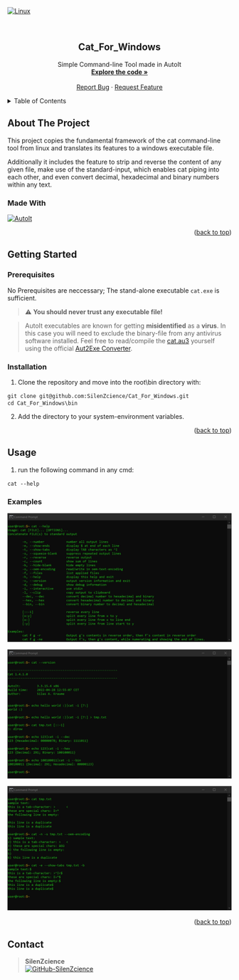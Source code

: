 <div id="top"></div>

[![Linux][OS-Windows]][OS-Windows]

<br/>
<div align="center">
<h2 align="center">Cat_For_Windows</h2>
   <p align="center">
      Simple Command-line Tool made in AutoIt
      <br/>
      <a href="https://github.com/SilenZcience/Cat_For_Windows/blob/main/src/cat.au3">
         <strong>Explore the code »</strong>
      </a>
      <br/>
      <br/>
      <a href="https://github.com/SilenZcience/Cat_For_Windows/issues">Report Bug</a>
      ·
      <a href="https://github.com/SilenZcience/Cat_For_Windows/issues">Request Feature</a>
   </p>
</div>


<details>
   <summary>Table of Contents</summary>
   <ol>
      <li>
         <a href="#about-the-project">About The Project</a>
         <ul>
            <li><a href="#made-with">Made With</a></li>
         </ul>
      </li>
      <li>
         <a href="#getting-started">Getting Started</a>
         <ul>
            <li><a href="#prerequisites">Prerequisites</a></li>
            <li><a href="#installation">Installation</a></li>
         </ul>
      </li>
      <li><a href="#usage">Usage</a>
         <ul>
         <li><a href="#examples">Examples</a></li>
         </ul>
      </li>
      <li><a href="#contact">Contact</a></li>
   </ol>
</details>

## About The Project

This project copies the fundamental framework of the cat command-line tool from linux and translates its features to
a windows executable file.

Additionally it includes the feature to strip and reverse the content of any given file, make use of the standard-input, which enables cat piping into each other, and even convert decimal, hexadecimal and binary numbers within any text.

### Made With
[![AutoIt][MadeWith-AutoIt]](https://www.autoitscript.com/site)

<p align="right">(<a href="#top">back to top</a>)</p>

## Getting Started

### Prerequisites

No Prerequisites are neccessary; The stand-alone executable `cat.exe` is sufficient.

> :warning: **You should never trust any executable file!**

> AutoIt executables are known for getting **misidentified** as a **virus**. In this case you will need to exclude the binary-file from any antivirus software installed. Feel free to read/compile the [cat.au3](src/cat.au3) yourself using the official [Aut2Exe Converter](https://www.autoitscript.com/site/autoit/downloads/).

### Installation

1. Clone the repository and move into the root\bin directory with:


```console
git clone git@github.com:SilenZcience/Cat_For_Windows.git
cd Cat_For_Windows\bin
```
2. Add the directory to your system-environment variables.


<p align="right">(<a href="#top">back to top</a>)</p>

## Usage

1. run the following command in any cmd:

```console
cat --help
```

### Examples

![](img/help.png?raw=true "help.png")

![](img/example1.png?raw=true "example1.png")

![](img/example2.png?raw=true "example2.png")

<p align="right">(<a href="#top">back to top</a>)</p>

## Contact

> **SilenZcience** <br/>
[![GitHub-SilenZcience][GitHub-SilenZcience]](https://github.com/SilenZcience)

[OS-Windows]: https://svgshare.com/i/ZhY.svg

[MadeWith-AutoIt]: https://img.shields.io/badge/Made%20with-AutoIt-brightgreen

[Warning]: https://img.shields.io/badge/warning-orange?style=for-the-badge

[GitHub-SilenZcience]: https://img.shields.io/badge/GitHub-SilenZcience-orange
